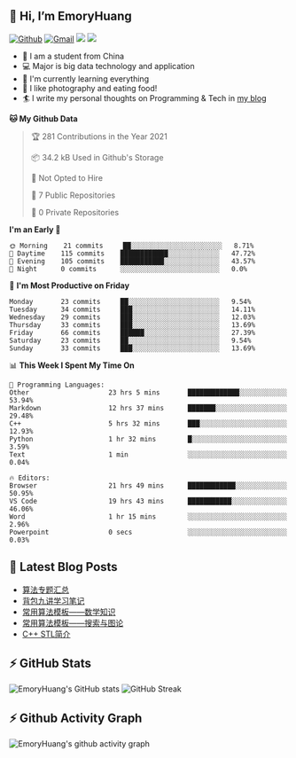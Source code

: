 ## 👋 Hi, I’m EmoryHuang
[![Github](https://img.shields.io/badge/-Github-000?style=flat&logo=Github&logoColor=white)](https://github.com/emoryhuang)
[![Gmail](https://img.shields.io/badge/-Gmail-c14438?style=flat&logo=Gmail&logoColor=white)](mailto:vunihbolvep@gmail.com)
![](https://komarev.com/ghpvc/?username=EmoryHuang)
![](https://img.shields.io/badge/build-passing-brightgreen)
- 🧐 I am a student from China
- 💻 Major is big data technology and application
- 🌱 I'm currently learning everything
- 👯 I like photography and eating food!
- 🏄‍ I write my personal thoughts on Programming & Tech in [my blog](https://emoryhuang.github.io)

<!--START_SECTION:waka-->
**🐱 My Github Data** 

> 🏆 281 Contributions in the Year 2021
 > 
> 📦 34.2 kB Used in Github's Storage 
 > 
> 🚫 Not Opted to Hire
 > 
> 📜 7 Public Repositories 
 > 
> 🔑 0 Private Repositories  
 > 
**I'm an Early 🐤** 

```text
🌞 Morning    21 commits     ██░░░░░░░░░░░░░░░░░░░░░░░   8.71% 
🌆 Daytime    115 commits    ████████████░░░░░░░░░░░░░   47.72% 
🌃 Evening    105 commits    ███████████░░░░░░░░░░░░░░   43.57% 
🌙 Night      0 commits      ░░░░░░░░░░░░░░░░░░░░░░░░░   0.0%

```
📅 **I'm Most Productive on Friday** 

```text
Monday       23 commits     ██░░░░░░░░░░░░░░░░░░░░░░░   9.54% 
Tuesday      34 commits     ███░░░░░░░░░░░░░░░░░░░░░░   14.11% 
Wednesday    29 commits     ███░░░░░░░░░░░░░░░░░░░░░░   12.03% 
Thursday     33 commits     ███░░░░░░░░░░░░░░░░░░░░░░   13.69% 
Friday       66 commits     ██████░░░░░░░░░░░░░░░░░░░   27.39% 
Saturday     23 commits     ██░░░░░░░░░░░░░░░░░░░░░░░   9.54% 
Sunday       33 commits     ███░░░░░░░░░░░░░░░░░░░░░░   13.69%

```


📊 **This Week I Spent My Time On** 

```text
💬 Programming Languages: 
Other                    23 hrs 5 mins       █████████████░░░░░░░░░░░░   53.94% 
Markdown                 12 hrs 37 mins      ███████░░░░░░░░░░░░░░░░░░   29.48% 
C++                      5 hrs 32 mins       ███░░░░░░░░░░░░░░░░░░░░░░   12.93% 
Python                   1 hr 32 mins        █░░░░░░░░░░░░░░░░░░░░░░░░   3.59% 
Text                     1 min               ░░░░░░░░░░░░░░░░░░░░░░░░░   0.04%

🔥 Editors: 
Browser                  21 hrs 49 mins      ████████████░░░░░░░░░░░░░   50.95% 
VS Code                  19 hrs 43 mins      ███████████░░░░░░░░░░░░░░   46.06% 
Word                     1 hr 15 mins        ░░░░░░░░░░░░░░░░░░░░░░░░░   2.96% 
Powerpoint               0 secs              ░░░░░░░░░░░░░░░░░░░░░░░░░   0.03%

```


<!--END_SECTION:waka-->

## 📕 Latest Blog Posts
<!-- STACKOVERFLOW:START -->
- [算法专题汇总](https://emoryhuang.cn/blog/1603169503.html)
- [背包九讲学习笔记](https://emoryhuang.cn/blog/381047778.html)
- [常用算法模板——数学知识](https://emoryhuang.cn/blog/1328337473.html)
- [常用算法模板——搜索与图论](https://emoryhuang.cn/blog/4096131275.html)
- [C++ STL简介](https://emoryhuang.cn/blog/1876408705.html)
<!-- STACKOVERFLOW:END -->

## ⚡ GitHub Stats
![EmoryHuang's GitHub stats](https://github-readme-stats.vercel.app/api?username=EmoryHuang&show_icons=true&theme=tokyonight)
![GitHub Streak](https://github-readme-streak-stats.herokuapp.com/?user=EmoryHuang&theme=tokyonight)


## ⚡ Github Activity Graph
![EmoryHuang's github activity graph](https://activity-graph.herokuapp.com/graph?username=EmoryHuang&theme=dracula)

<!---
EmoryHuang/EmoryHuang is a ✨ special ✨ repository because its `README.md` (this file) appears on your GitHub profile.
You can click the Preview link to take a look at your changes.
--->

